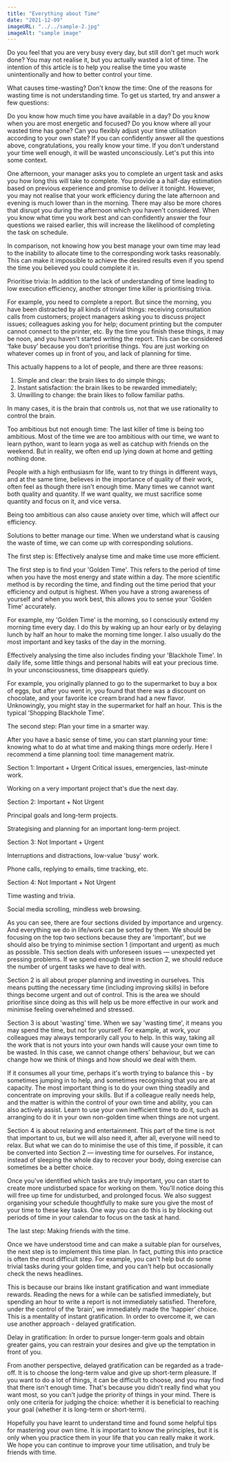 ```yaml
---
title: "Everything about Time"
date: "2021-12-09"
imageURL: "../../sample-2.jpg"
imageAlt: "sample image"
---
```


Do you feel that you are very busy every day, but still don't get much work done? You may not realise it, but you actually wasted a lot of time. The intention of this article is to help you realise the time you waste unintentionally and how to better control your time.

What causes time-wasting?
Don't know the time: One of the reasons for wasting time is not understanding time. To get us started, try and answer a few questions:

Do you know how much time you have available in a day?
Do you know when you are most energetic and focused?
Do you know where all your wasted time has gone?
Can you flexibly adjust your time utilisation according to your own state?
If you can confidently answer all the questions above, congratulations, you really know your time. If you don't understand your time well enough, it will be wasted unconsciously. Let's put this into some context.

One afternoon, your manager asks you to complete an urgent task and asks you how long this will take to complete. You provide a a half-day estimation based on previous experience and promise to deliver it tonight. However, you may not realise that your work efficiency during the late afternoon and evening is much lower than in the morning. There may also be more chores that disrupt you during the afternoon which you haven't considered. When you know what time you work best and can confidently answer the four questions we raised earlier, this will increase the likelihood of completing the task on schedule.

In comparison, not knowing how you best manage your own time may lead to the inability to allocate time to the corresponding work tasks reasonably. This can make it impossible to achieve the desired results even if you spend the time you believed you could complete it in.

Prioritise trivia: In addition to the lack of understanding of time leading to low execution efficiency, another stronger time killer is prioritising trivia.

For example, you need to complete a report. But since the morning, you have been distracted by all kinds of trivial things: receiving consultation calls from customers; project managers asking you to discuss project issues; colleagues asking you for help; document printing but the computer cannot connect to the printer, etc. By the time you finish these things, it may be noon, and you haven't started writing the report. This can be considered ‘fake busy’ because you don’t prioritise things. You are just working on whatever comes up in front of you, and lack of planning for time.

This actually happens to a lot of people, and there are three reasons:

1. Simple and clear: the brain likes to do simple things;
2. Instant satisfaction: the brain likes to be rewarded immediately;
3. Unwilling to change: the brain likes to follow familiar paths.

In many cases, it is the brain that controls us, not that we use rationality to control the brain.

Too ambitious but not enough time: The last killer of time is being too ambitious. Most of the time we are too ambitious with our time, we want to learn python, want to learn yoga as well as catchup with friends on the weekend. But in reality, we often end up lying down at home and getting nothing done.

People with a high enthusiasm for life, want to try things in different ways, and at the same time, believes in the importance of quality of their work, often feel as though there isn't enough time. Many times we cannot want both quality and quantity. If we want quality, we must sacrifice some quantity and focus on it, and vice versa.

Being too ambitious can also cause anxiety over time, which will affect our efficiency.

Solutions to better manage our time.
When we understand what is causing the waste of time, we can come up with corresponding solutions.

The first step is: Effectively analyse time and make time use more efficient.

The first step is to find your 'Golden Time'. This refers to the period of time when you have the most energy and state within a day. The more scientific method is by recording the time, and finding out the time period that your efficiency and output is highest. When you have a strong awareness of yourself and when you work best, this allows you to sense your 'Golden Time' accurately.

For example, my 'Golden Time' is the morning, so I consciously extend my morning time every day. I do this by waking up an hour early or by delaying lunch by half an hour to make the morning time longer. I also usually do the most important and key tasks of the day in the morning.

Effectively analysing the time also includes finding your 'Blackhole Time'. In daily life, some little things and personal habits will eat your precious time. In your unconsciousness, time disappears quietly.

For example, you originally planned to go to the supermarket to buy a box of eggs, but after you went in, you found that there was a discount on chocolate, and your favorite ice cream brand had a new flavor. Unknowingly, you might stay in the supermarket for half an hour. This is the typical ‘Shopping Blackhole Time’.

The second step: Plan your time in a smarter way.

After you have a basic sense of time, you can start planning your time: knowing what to do at what time and making things more orderly. Here I recommend a time planning tool: time management matrix.

Section 1: Important + Urgent
Critical issues, emergencies, last-minute work.

Working on a very important project that's due the next day.

Section 2: Important + Not Urgent

Principal goals and long-term projects.

Strategising and planning for an important long-term project.

Section 3: Not Important + Urgent

Interruptions and distractions, low-value 'busy' work.

Phone calls, replying to emails, time tracking, etc.

Section 4: Not Important + Not Urgent

Time wasting and trivia.

Social media scrolling, mindless web browsing.

As you can see, there are four sections divided by importance and urgency. And everything we do in life/work can be sorted by them. We should be focusing on the top two sections because they are 'important', but we should also be trying to minimise section 1 (important and urgent) as much as possible. This section deals with unforeseen issues — unexpected yet pressing problems. If we spend enough time in section 2, we should reduce the number of urgent tasks we have to deal with.

Section 2 is all about proper planning and investing in ourselves. This means putting the necessary time (including improving skills) in before things become urgent and out of control. This is the area we should prioritise since doing as this will help us be more effective in our work and minimise feeling overwhelmed and stressed.

Section 3 is about 'wasting' time. When we say 'wasting time', it means you may spend the time, but not for yourself. For example, at work, your colleagues may always temporarily call you to help. In this way, taking all the work that is not yours into your own hands will cause your own time to be wasted. In this case, we cannot change others' behaviour, but we can change how we think of things and how should we deal with them.

If it consumes all your time, perhaps it's worth trying to balance this - by sometimes jumping in to help, and sometimes recognising that you are at capacity. The most important thing is to do your own thing steadily and concentrate on improving your skills. But if a colleague really needs help, and the matter is within the control of your own time and ability, you can also actively assist. Learn to use your own inefficient time to do it, such as arranging to do it in your own non-golden time when things are not urgent.

Section 4 is about relaxing and entertainment. This part of the time is not that important to us, but we will also need it, after all, everyone will need to relax. But what we can do to minimise the use of this time, if possible, it can be converted into Section 2 — investing time for ourselves. For instance, instead of sleeping the whole day to recover your body, doing exercise can sometimes be a better choice.

Once you've identified which tasks are truly important, you can start to create more undisturbed space for working on them. You'll notice doing this will free up time for undisturbed, and prolonged focus. We also suggest organising your schedule thoughtfully to make sure you give the most of your time to these key tasks. One way you can do this is by blocking out periods of time in your calendar to focus on the task at hand.

The last step: Making friends with the time.

Once we have understood time and can make a suitable plan for ourselves, the next step is to implement this time plan. In fact, putting this into practice is often the most difficult step. For example, you can't help but do some trivial tasks during your golden time, and you can't help but occasionally check the news headlines.

This is because our brains like instant gratification and want immediate rewards. Reading the news for a while can be satisfied immediately, but spending an hour to write a report is not immediately satisfied. Therefore, under the control of the ‘brain’, we immediately made the ‘happier’ choice. This is a mentality of instant gratification. In order to overcome it, we can use another approach - delayed gratification.

Delay in gratification: In order to pursue longer-term goals and obtain greater gains, you can restrain your desires and give up the temptation in front of you.

From another perspective, delayed gratification can be regarded as a trade-off. It is to choose the long-term value and give up short-term pleasure. If you want to do a lot of things, it can be difficult to choose, and you may find that there isn't enough time. That's because you didn't really find what you want most, so you can't judge the priority of things in your mind. There is only one criteria for judging the choice: whether it is beneficial to reaching your goal (whether it is long-term or short-term).

Hopefully you have learnt to understand time and found some helpful tips for mastering your own time. It is important to know the principles, but it is only when you practice them in your life that you can really make it work. We hope you can continue to improve your time utilisation, and truly be friends with time.
